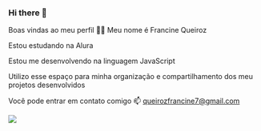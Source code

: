 ### Hi there 👋
Boas vindas ao meu perfil 💙💙
Meu nome é Francine Queiroz

Estou estudando na Alura

Estou me desenvolvendo na linguagem JavaScript

Utilizo esse espaço para minha organização e compartilhamento dos meu projetos desenvolvidos

Você pode entrar em contato comigo 📫
queirozfrancine7@gmail.com

![]((https://pngfre.com/hello-kitty-png/hello-kitty-29/))



<!--
**Murtafran/Murtafran** is a ✨ _special_ ✨ repository because its `README.md` (this file) appears on your GitHub profile.

Here are some ideas to get you started:

- 🔭 I’m currently working on ... Estou estudando no Alura
- 🌱 I’m currently learning ... Estou me desenvolvendo na linguagem JavaScript
- 👯 I’m looking to collaborate on ...Utilizo esse espaço para minha organização e compartilhamento dos meu projetos desenvolvidos
- 🤔 I’m looking for help with ...
- 💬 Ask me about ...
- 📫 How to reach me: ... queirozfrancine7@gmail.com
- 😄 Pronouns: ...
- ⚡ Fun fact: ... 
-->

